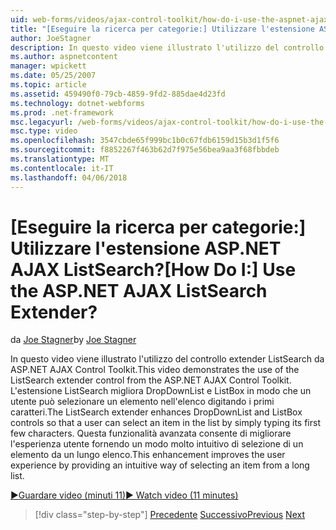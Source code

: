 ```yaml
---
uid: web-forms/videos/ajax-control-toolkit/how-do-i-use-the-aspnet-ajax-listsearch-extender
title: "[Eseguire la ricerca per categorie:] Utilizzare l'estensione ASP.NET AJAX ListSearch? | Microsoft Docs"
author: JoeStagner
description: In questo video viene illustrato l'utilizzo del controllo extender ListSearch da ASP.NET AJAX Control Toolkit. L'estensione ListSearch migliora DropDownList e L....
ms.author: aspnetcontent
manager: wpickett
ms.date: 05/25/2007
ms.topic: article
ms.assetid: 459490f0-79cb-4859-9fd2-885dae4d23fd
ms.technology: dotnet-webforms
ms.prod: .net-framework
msc.legacyurl: /web-forms/videos/ajax-control-toolkit/how-do-i-use-the-aspnet-ajax-listsearch-extender
msc.type: video
ms.openlocfilehash: 3547cbde65f999bc1b0c67fdb6159d15b3d1f5f6
ms.sourcegitcommit: f8852267f463b62d7f975e56bea9aa3f68fbbdeb
ms.translationtype: MT
ms.contentlocale: it-IT
ms.lasthandoff: 04/06/2018
---
```

<a name="how-do-i-use-the-aspnet-ajax-listsearch-extender"></a><span data-ttu-id="5e54a-105">[Eseguire la ricerca per categorie:] Utilizzare l'estensione ASP.NET AJAX ListSearch?</span><span class="sxs-lookup"><span data-stu-id="5e54a-105">[How Do I:] Use the ASP.NET AJAX ListSearch Extender?</span></span>
====================
<span data-ttu-id="5e54a-106">da [Joe Stagner](https://github.com/JoeStagner)</span><span class="sxs-lookup"><span data-stu-id="5e54a-106">by [Joe Stagner](https://github.com/JoeStagner)</span></span>

<span data-ttu-id="5e54a-107">In questo video viene illustrato l'utilizzo del controllo extender ListSearch da ASP.NET AJAX Control Toolkit.</span><span class="sxs-lookup"><span data-stu-id="5e54a-107">This video demonstrates the use of the ListSearch extender control from the ASP.NET AJAX Control Toolkit.</span></span> <span data-ttu-id="5e54a-108">L'estensione ListSearch migliora DropDownList e ListBox in modo che un utente può selezionare un elemento nell'elenco digitando i primi caratteri.</span><span class="sxs-lookup"><span data-stu-id="5e54a-108">The ListSearch extender enhances DropDownList and ListBox controls so that a user can select an item in the list by simply typing its first few characters.</span></span> <span data-ttu-id="5e54a-109">Questa funzionalità avanzata consente di migliorare l'esperienza utente fornendo un modo molto intuitivo di selezione di un elemento da un lungo elenco.</span><span class="sxs-lookup"><span data-stu-id="5e54a-109">This enhancement improves the user experience by providing an intuitive way of selecting an item from a long list.</span></span>

[<span data-ttu-id="5e54a-110">&#9654;Guardare video (minuti 11)</span><span class="sxs-lookup"><span data-stu-id="5e54a-110">&#9654; Watch video (11 minutes)</span></span>](https://channel9.msdn.com/Blogs/ASP-NET-Site-Videos/how-do-i-use-the-aspnet-ajax-listsearch-extender)

> [!div class="step-by-step"]
> <span data-ttu-id="5e54a-111">[Precedente](how-do-i-use-the-aspnet-ajax-nobot-control.md)
> [Successivo](how-do-i-use-the-pagingbulletedlist-extender-control.md)</span><span class="sxs-lookup"><span data-stu-id="5e54a-111">[Previous](how-do-i-use-the-aspnet-ajax-nobot-control.md)
[Next](how-do-i-use-the-pagingbulletedlist-extender-control.md)</span></span>
